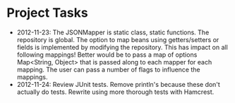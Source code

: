 # Project Tasks

* 2012-11-23: The JSONMapper is static class, static functions. The repository is global. The option to map beans using getters/setters or fields is implemented by modifying the repository. This has impact on all following mappings! Better would be to pass a map of options Map<String, Object> that is passed along to each mapper for each mapping. The user can pass a number of flags to influence the mappings.
* 2012-11-24: Review JUnit tests. Remove println's because these don't actually do tests. Rewrite using more thorough tests with Hamcrest.
